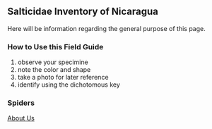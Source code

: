 ## Salticidae Inventory of Nicaragua 

Here will be information regarding the general purpose of this page.

### How to Use this Field Guide
1. observe your specimine
2. note the color and shape
3. take a photo for later reference
4. identify using the dichotomous key

### Spiders

[About Us](Darachnid.github.io/_pages/_about/thepeople.md)
